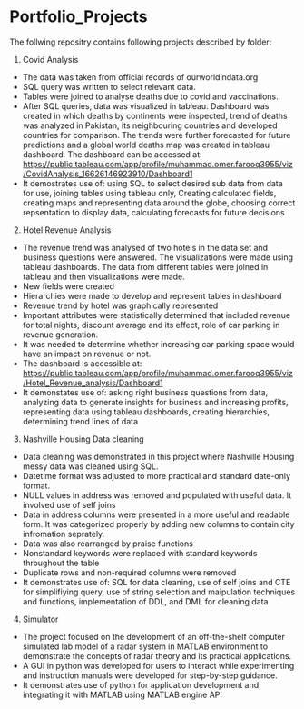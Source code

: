 # Portfolio_Projects
The follwing repositry contains following projects described by folder:

1. Covid Analysis
* The data was taken from official records of ourworldindata.org
*	SQL query was written to select relevant data.
*	Tables were joined to analyse deaths due to covid and vaccinations.
*	After SQL queries, data was visualized in tableau. Dashboard was created in which deaths by continents were inspected, trend of deaths was analyzed in Pakistan, its neighbouring countries and developed countries for comparison. The trends were further forecasted for future predictions and a global world deaths map was created in tableau dashboard. The dashboard can be accessed at: https://public.tableau.com/app/profile/muhammad.omer.farooq3955/viz/CovidAnalysis_16626146923910/Dashboard1
* It demostrates use of: using SQL to select desired sub data from data for use, joining tables using tableau only, Creating calculated fields, creating maps and representing data around the globe, choosing correct repsentation to display data, calculating forecasts for future decisions

2. Hotel Revenue Analysis
*	The revenue trend was analysed of two hotels in the data set and business questions were answered. The visualizations were made using tableau dashboards. The data from different tables were joined in tableau and then visualizations were made.
*	New fields were created
*	Hierarchies were made to develop and represent tables in dashboard
*	Revenue trend by hotel was graphically represented
*	Important attributes were statistically determined that included revenue for total nights, discount average and its effect, role of car parking in revenue generation. 
*	It was needed to determine whether increasing car parking space would have an impact on revenue or not.
*	The dashboard is accessible at: https://public.tableau.com/app/profile/muhammad.omer.farooq3955/viz/Hotel_Revenue_analysis/Dashboard1
* It demonstates use of: asking right business questions from data, analyzing data to generate insights for business and increasing profits, representing data using tableau dashboards, creating hierarchies, determining trend lines of data

3. Nashville Housing Data cleaning
* Data cleaning was demonstrated in this project where Nashville Housing messy data was cleaned using SQL.
* Datetime format was adjusted to more practical and standard date-only format.
* NULL values in address was removed and populated with useful data. It involved use of self joins
* Data in address columns were presented in a more useful and readable form. It was categorized properly by adding new columns to contain city infromation seprately.
* Data was also rearranged by praise functions
* Nonstandard keywords were replaced with standard keywords throughout the table
* Duplicate rows and non-required columns were removed
* It demonstrates use of: SQL for data cleaning, use of self joins and CTE for simplifiying query, use of string selection and maipulation techniques and functions, implementation of DDL, and DML for cleaning data

4. Simulator
*	The project focused on the development of an off-the-shelf computer simulated lab model of a radar system in MATLAB environment to demonstrate the concepts of radar theory and its practical applications. 
*	A GUI in python was developed for users to interact while experimenting and instruction manuals were developed for step-by-step guidance.
* It demonstrates use of python for application development and integrating it with MATLAB using MATLAB engine API

